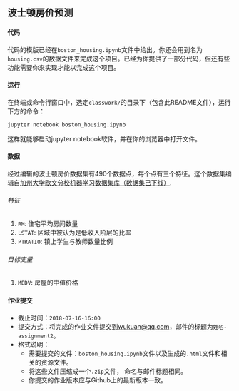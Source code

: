 ## 波士顿房价预测

#### 代码

代码的模版已经在`boston_housing.ipynb`文件中给出。你还会用到名为`housing.csv`的数据文件来完成这个项目。已经为你提供了一部分代码，但还有些功能需要你来实现才能以完成这个项目。

#### 运行

在终端或命令行窗口中，选定`classwork/`的目录下（包含此README文件），运行下方的命令：

`jupyter notebook boston_housing.ipynb`

这样就能够启动jupyter notebook软件，并在你的浏览器中打开文件。

#### 数据

经过编辑的波士顿房价数据集有490个数据点，每个点有三个特征。这个数据集编辑自[加州大学欧文分校机器学习数据集库（数据集已下线）](https://archive.ics.uci.edu/ml/datasets.html).

###### 特征

1. `RM`: 住宅平均房间数量
2. `LSTAT`: 区域中被认为是低收入阶层的比率
3. `PTRATIO`: 镇上学生与教师数量比例

###### 目标变量

1. `MEDV`: 房屋的中值价格

#### 作业提交

- 截止时间：`2018-07-16-16:00`
- 提交方式：将完成的作业文件提交到[wukuan@qq.com](mailto:wukuan@qq.com)，邮件的标题为`姓名-assignment2`。
- 格式说明：
  - 需要提交的文件：`boston_housing.ipynb`文件以及生成的`.html`文件和相关的资源文件。
  - 将这些文件压缩成一个`.zip`文件， 命名与邮件标题相同。
  - 你提交的作业版本应与Github上的最新版本一致。